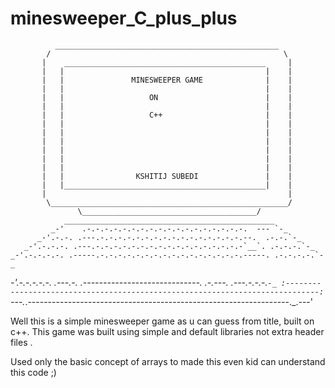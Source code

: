 # minesweeper_C_plus_plus

              __________________________________________________
            /                                                    \
           |    _____________________________________________     |
           |   |                                             |    |
           |   |               MINESWEEPER GAME              |    |
           |   |                                             |    |
           |   |                   ON                        |    |
           |   |                                             |    |
           |   |                   C++                       |    |
           |   |                                             |    |
           |   |                                             |    |
           |   |                                             |    |
           |   |                                             |    |
           |   |                                             |    |
           |   |                                             |    |
           |   |                KSHITIJ SUBEDI               |    |
           |   |_____________________________________________|    |
           |                                                      |
            \_____________________________________________________/
                   \_______________________________________/
                _______________________________________________
             _-'    .-.-.-.-.-.-.-.-.-.-.-.-.-.-.-.-.-.-.  --- `-_
          _-'.-.-. .---.-.-.-.-.-.-.-.-.-.-.-.-.-.-.-.-.--.  .-.-.`-_
       _-'.-.-.-. .---.-.-.-.-.-.-.-.-.-.-.-.-.-.-.-.-.-`__`. .-.-.-.`-_
    _-'.-.-.-.-. .-----.-.-.-.-.-.-.-.-.-.-.-.-.-.-.-.-.-----. .-.-.-.-.`-_
 _-'.-.-.-.-.-. .---.-. .-----------------------------. .-.---. .---.-.-.-.`-_
:-----------------------------------------------------------------------------:
`---._.-----------------------------------------------------------------._.---'



Well this is a simple minesweeper game as u can guess from title, built on c++.
This game was built using simple and default libraries not extra header files .


Used only the basic concept of arrays to made this even kid can understand this code ;)

